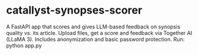 # catallyst-synopses-scorer
A FastAPI app that scores and gives LLM-based feedback on synopsis quality vs. its article. Upload files, get a score and feedback via Together AI (LLaMA 3). Includes anonymization and basic password protection.  Run: python app.py
